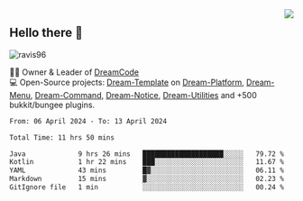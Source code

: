 <img align='right' src="https://github-readme-stats.vercel.app/api?username=Ravis96&show_icons=true">

## Hello there 👋
<p align="left"> <img src="https://komarev.com/ghpvc/?username=ravis96&label=Profile%20views&color=0e75b6&style=flat" alt="ravis96" /> </p>

👨‍💻 Owner & Leader of [DreamCode](https://github.com/DreamPoland) <br>
💻 Open-Source projects: [Dream-Template](https://github.com/DreamPoland/dream-template) on [Dream-Platform](https://github.com/DreamPoland/dream-platform), [Dream-Menu](https://github.com/DreamPoland/dream-menu), [Dream-Command](https://github.com/DreamPoland/dream-command), [Dream-Notice](https://github.com/DreamPoland/dream-notice), [Dream-Utilities](https://github.com/DreamPoland/dream-utilities) and +500 bukkit/bungee plugins.

<!--START_SECTION:waka-->

```txt
From: 06 April 2024 - To: 13 April 2024

Total Time: 11 hrs 50 mins

Java             9 hrs 26 mins   ████████████████████░░░░░   79.72 %
Kotlin           1 hr 22 mins    ███░░░░░░░░░░░░░░░░░░░░░░   11.67 %
YAML             43 mins         █▓░░░░░░░░░░░░░░░░░░░░░░░   06.11 %
Markdown         15 mins         ▓░░░░░░░░░░░░░░░░░░░░░░░░   02.23 %
GitIgnore file   1 min           ░░░░░░░░░░░░░░░░░░░░░░░░░   00.24 %
```

<!--END_SECTION:waka-->
